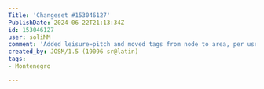 ```yaml
---
Title: 'Changeset #153046127'
PublishDate: 2024-06-22T21:13:34Z
id: 153046127
user: soliMM
comment: 'Added leisure=pitch and moved tags from node to area, per user report in note: 4224864'
created_by: JOSM/1.5 (19096 sr@latin)
tags:
- Montenegro

---
```

